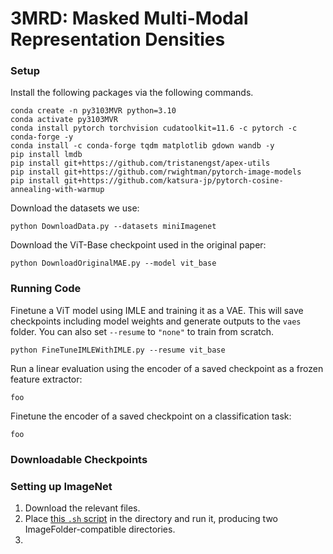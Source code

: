 # 3MRD: Masked Multi-Modal Representation Densities

### Setup
Install the following packages via the following commands.
```
conda create -n py3103MVR python=3.10
conda activate py3103MVR
conda install pytorch torchvision cudatoolkit=11.6 -c pytorch -c conda-forge -y
conda install -c conda-forge tqdm matplotlib gdown wandb -y
pip install lmdb
pip install git+https://github.com/tristanengst/apex-utils
pip install git+https://github.com/rwightman/pytorch-image-models
pip install git+https://github.com/katsura-jp/pytorch-cosine-annealing-with-warmup
```
Download the datasets we use:
```
python DownloadData.py --datasets miniImagenet
```
Download the ViT-Base checkpoint used in the original paper:
```
python DownloadOriginalMAE.py --model vit_base
```

### Running Code
Finetune a ViT model using IMLE and training it as a VAE. This will save checkpoints including model weights and generate outputs to the `vaes` folder. You can also set `--resume` to `"none"` to train from scratch.
```
python FineTuneIMLEWithIMLE.py --resume vit_base
```
Run a linear evaluation using the encoder of a saved checkpoint as a frozen feature extractor:
```
foo
```
Finetune the encoder of a saved checkpoint on a classification task:
```
foo
```

### Downloadable Checkpoints

### Setting up ImageNet
1. Download the relevant files.
2. Place [this `.sh` script](https://gist.github.com/BIGBALLON/8a71d225eff18d88e469e6ea9b39cef4) in the directory and run it, producing two ImageFolder-compatible directories.
2.
